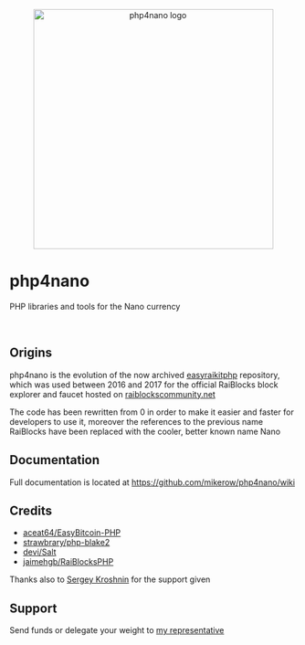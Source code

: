 <p align="center">
	<img width="420" alt="php4nano logo" src="https://raw.githubusercontent.com/mikerow/php4nano/master/media/logo.png">
</p>

# php4nano

PHP libraries and tools for the Nano currency

<br/>

## Origins

php4nano is the evolution of the now archived [easyraikitphp](https://github.com/mikerow/easyraikitphp) repository, which was used between 2016 and 2017 for the official RaiBlocks block explorer and faucet hosted on [raiblockscommunity.net](https://raiblockscommunity.net)

The code has been rewritten from 0 in order to make it easier and faster for developers to use it, moreover the references to the previous name RaiBlocks have been replaced with the cooler, better known name Nano

## Documentation

Full documentation is located at https://github.com/mikerow/php4nano/wiki

## Credits

- [aceat64/EasyBitcoin-PHP](https://github.com/aceat64/EasyBitcoin-PHP)
- [strawbrary/php-blake2](https://github.com/strawbrary/php-blake2)
- [devi/Salt](https://github.com/devi/Salt)
- [jaimehgb/RaiBlocksPHP](https://github.com/jaimehgb/RaiBlocksPHP)

Thanks also to [Sergey Kroshnin](https://github.com/SergiySW) for the support given

## Support

Send funds or delegate your weight to [my representative](https://mynano.ninja/account/mikerow)